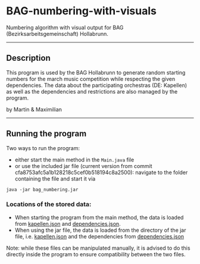 # BAG-numbering-with-visuals

Numbering algorithm with visual output for BAG (Bezirksarbeitsgemeinschaft) Hollabrunn.

---
## Description

This program is used by the BAG Hollabrunn to generate random starting numbers for the march music competition while respecting the given dependencies.
The data about the participating orchestras (DE: Kapellen) as well as the dependencies and restrictions are also managed by the program.

by Martin & Maximilian

--- 

## Running the program

Two ways to run the program:  
- either start the main method in the ``Main.java`` file  
- or use the included jar file (current version from commit cfa8753afc5a1b128218c5cef0b518194c8a2500): navigate to the folder containing the file and start it via
```
java -jar bag_numbering.jar
```

### Locations of the stored data:
- When starting the program from the main method, the data is loaded from [kapellen.json](kapellen.json) and [dependencies.json](dependencies.json).
- When using the jar file, the data is loaded from the directory of the jar file, i.e. [kapellen.json](bag_numbering_jar_v1.0/kapellen.json) and the dependencies from  [dependencies.json](bag_numbering_jar_v1.0/dependencies.json)

Note: while these files can be manipulated manually, it is advised to do this directly inside the program to ensure compatibility between the two files.